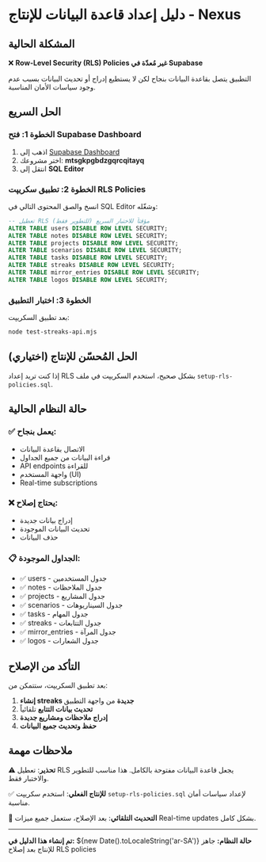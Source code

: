 # دليل إعداد قاعدة البيانات للإنتاج - Nexus

## المشكلة الحالية
❌ **Row-Level Security (RLS) Policies غير مُعدّة في Supabase**

التطبيق يتصل بقاعدة البيانات بنجاح لكن لا يستطيع إدراج أو تحديث البيانات بسبب عدم وجود سياسات الأمان المناسبة.

## الحل السريع

### الخطوة 1: فتح Supabase Dashboard
1. اذهب إلى [Supabase Dashboard](https://supabase.com/dashboard)
2. اختر مشروعك: **mtsgkpgbdzgqrcqitayq**
3. انتقل إلى **SQL Editor**

### الخطوة 2: تطبيق سكريپت RLS Policies
انسخ والصق المحتوى التالي في SQL Editor وشغّله:

```sql
-- تعطيل RLS مؤقتاً للاختبار السريع (للتطوير فقط)
ALTER TABLE users DISABLE ROW LEVEL SECURITY;
ALTER TABLE notes DISABLE ROW LEVEL SECURITY;
ALTER TABLE projects DISABLE ROW LEVEL SECURITY;
ALTER TABLE scenarios DISABLE ROW LEVEL SECURITY;
ALTER TABLE tasks DISABLE ROW LEVEL SECURITY;
ALTER TABLE streaks DISABLE ROW LEVEL SECURITY;
ALTER TABLE mirror_entries DISABLE ROW LEVEL SECURITY;
ALTER TABLE logos DISABLE ROW LEVEL SECURITY;
```

### الخطوة 3: اختبار التطبيق
بعد تطبيق السكريپت:

```bash
node test-streaks-api.mjs
```

## الحل المُحسّن للإنتاج (اختياري)

إذا كنت تريد إعداد RLS بشكل صحيح، استخدم السكريپت في ملف `setup-rls-policies.sql`.

## حالة النظام الحالية

### ✅ يعمل بنجاح:
- الاتصال بقاعدة البيانات
- قراءة البيانات من جميع الجداول
- API endpoints للقراءة
- واجهة المستخدم (UI)
- Real-time subscriptions

### ❌ يحتاج إصلاح:
- إدراج بيانات جديدة
- تحديث البيانات الموجودة
- حذف البيانات

### 📋 الجداول الموجودة:
- ✅ users - جدول المستخدمين
- ✅ notes - جدول الملاحظات  
- ✅ projects - جدول المشاريع
- ✅ scenarios - جدول السيناريوهات
- ✅ tasks - جدول المهام
- ✅ streaks - جدول التتابعات
- ✅ mirror_entries - جدول المرآة
- ✅ logos - جدول الشعارات

## التأكد من الإصلاح

بعد تطبيق السكريپت، ستتمكن من:

1. **إنشاء streaks جديدة** من واجهة التطبيق
2. **تحديث بيانات التتابع** تلقائياً
3. **إدراج ملاحظات ومشاريع جديدة**
4. **حفظ وتحديث جميع البيانات**

## ملاحظات مهمة

⚠️ **تحذير**: تعطيل RLS يجعل قاعدة البيانات مفتوحة بالكامل. هذا مناسب للتطوير والاختبار فقط.

✅ **للإنتاج الفعلي**: استخدم سكريپت `setup-rls-policies.sql` لإعداد سياسات أمان مناسبة.

🔄 **التحديث التلقائي**: بعد الإصلاح، ستعمل جميع ميزات Real-time updates بشكل كامل.

---

**تم إنشاء هذا الدليل في:** ${new Date().toLocaleString('ar-SA')}
**حالة النظام:** جاهز للإنتاج بعد إصلاح RLS policies
